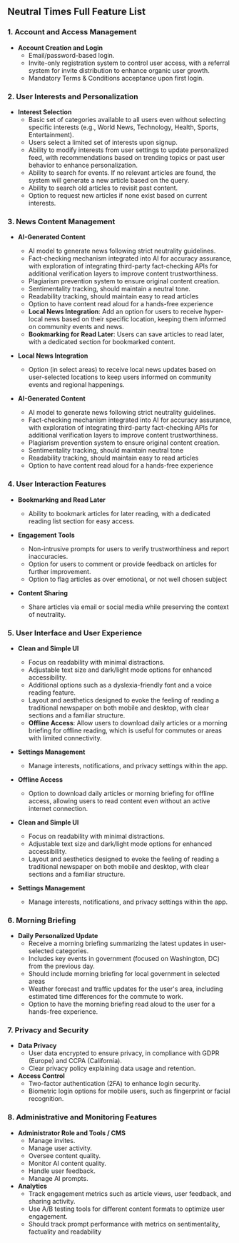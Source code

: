 ## Neutral Times Full Feature List

### 1. **Account and Access Management**

- **Account Creation and Login**
  - Email/password-based login.
  - Invite-only registration system to control user access, with a referral system for invite distribution to enhance organic user growth.
  - Mandatory Terms & Conditions acceptance upon first login.

### 2. **User Interests and Personalization**

- **Interest Selection**
  - Basic set of categories available to all users even without selecting specific interests (e.g., World News, Technology, Health, Sports, Entertainment).
  - Users select a limited set of interests upon signup.
  - Ability to modify interests from user settings to update personalized feed, with recommendations based on trending topics or past user behavior to enhance personalization.
  - Ability to search for events. If no relevant articles are found, the system will generate a new article based on the query.
  - Ability to search old articles to revisit past content.
  - Option to request new articles if none exist based on current interests.

### 3. **News Content Management**

- **AI-Generated Content**

  - AI model to generate news following strict neutrality guidelines.
  - Fact-checking mechanism integrated into AI for accuracy assurance, with exploration of integrating third-party fact-checking APIs for additional verification layers to improve content trustworthiness.
  - Plagiarism prevention system to ensure original content creation.
  - Sentimentality tracking, should maintain a neutral tone.
  - Readability tracking, should maintain easy to read articles
  - Option to have content read aloud for a hands-free experience
  - **Local News Integration**: Add an option for users to receive hyper-local news based on their specific location, keeping them informed on community events and news.
  - **Bookmarking for Read Later**: Users can save articles to read later, with a dedicated section for bookmarked content.

- **Local News Integration**

  - Option (in select areas) to receive local news updates based on user-selected locations to keep users informed on community events and regional happenings.

- **AI-Generated Content**

  - AI model to generate news following strict neutrality guidelines.
  - Fact-checking mechanism integrated into AI for accuracy assurance, with exploration of integrating third-party fact-checking APIs for additional verification layers to improve content trustworthiness.
  - Plagiarism prevention system to ensure original content creation.
  - Sentimentality tracking, should maintain neutral tone
  - Readability tracking, should maintain easy to read articles
  - Option to have content read aloud for a hands-free experience

### 4. **User Interaction Features**

- **Bookmarking and Read Later**

  - Ability to bookmark articles for later reading, with a dedicated reading list section for easy access.

- **Engagement Tools**

  - Non-intrusive prompts for users to verify trustworthiness and report inaccuracies.
  - Option for users to comment or provide feedback on articles for further improvement.
  - Option to flag articles as over emotional, or not well chosen subject

- **Content Sharing**

  - Share articles via email or social media while preserving the context of neutrality.

### 5. **User Interface and User Experience**

- **Clean and Simple UI**

  - Focus on readability with minimal distractions.
  - Adjustable text size and dark/light mode options for enhanced accessibility.
  - Additional options such as a dyslexia-friendly font and a voice reading feature.
  - Layout and aesthetics designed to evoke the feeling of reading a traditional newspaper on both mobile and desktop, with clear sections and a familiar structure.
  - **Offline Access**: Allow users to download daily articles or a morning briefing for offline reading, which is useful for commutes or areas with limited connectivity.

- **Settings Management**

  - Manage interests, notifications, and privacy settings within the app.

- **Offline Access**

  - Option to download daily articles or morning briefing for offline access, allowing users to read content even without an active internet connection.

- **Clean and Simple UI**

  - Focus on readability with minimal distractions.
  - Adjustable text size and dark/light mode options for enhanced accessibility.
  - Layout and aesthetics designed to evoke the feeling of reading a traditional newspaper on both mobile and desktop, with clear sections and a familiar structure.

- **Settings Management**

  - Manage interests, notifications, and privacy settings within the app.

### 6. **Morning Briefing**

- **Daily Personalized Update**
  - Receive a morning briefing summarizing the latest updates in user-selected categories.
  - Includes key events in government (focused on Washington, DC) from the previous day.
  - Should include morning briefing for local government in selected areas
  - Weather forecast and traffic updates for the user's area, including estimated time differences for the commute to work.
  - Option to have the morning briefing read aloud to the user for a hands-free experience.

### 7. **Privacy and Security**

- **Data Privacy**
  - User data encrypted to ensure privacy, in compliance with GDPR (Europe) and CCPA (California).
  - Clear privacy policy explaining data usage and retention.
- **Access Control**
  - Two-factor authentication (2FA) to enhance login security.
  - Biometric login options for mobile users, such as fingerprint or facial recognition.

### 8. **Administrative and Monitoring Features**

- **Administrator Role and Tools / CMS**
  - Manage invites.
  - Manage user activity.
  - Oversee content quality.
  - Monitor AI content quality.
  - Handle user feedback.
  - Manage AI prompts.
- **Analytics**
  - Track engagement metrics such as article views, user feedback, and sharing activity.
  - Use A/B testing tools for different content formats to optimize user engagement.
  - Should track prompt performance with metrics on sentimentality, factuality and readability

###

